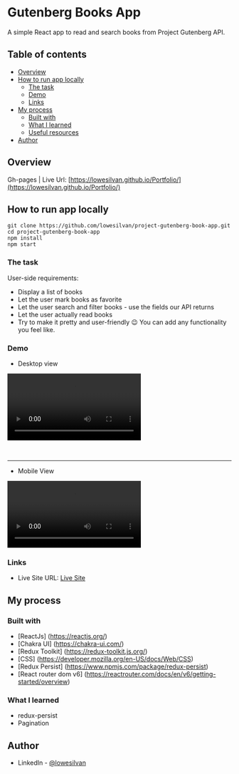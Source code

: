 # Gutenberg Books App

A simple React app to read and search books from Project Gutenberg API. 

## Table of contents

- [Overview](#overview)
- [How to run app locally](#how-to-run-app-locally)
  - [The task](#the-task)
  - [Demo](#demo)
  - [Links](#links)
- [My process](#my-process)
  - [Built with](#built-with)
  - [What I learned](#what-i-learned)
  - [Useful resources](#useful-resources)
- [Author](#author)

## Overview

Gh-pages | Live Url: [https://lowesilvan.github.io/Portfolio/](https://lowesilvan.github.io/Portfolio/)

## How to run app locally

```
git clone https://github.com/lowesilvan/project-gutenberg-book-app.git
cd project-gutenberg-book-app
npm install
npm start
```
### The task

User-side requirements:

- Display a list of books
- Let the user mark books as favorite
- Let the user search and filter books - use the fields our API returns
- Let the user actually read books
- Try to make it pretty and user-friendly 😉 You can add any functionality you feel like.

### Demo

- Desktop view 
<p text-align="center" justify-content="center">
  <video controls autoplay>
  <source src="./assets/desktop_demo.mp4" type="video/mp4">
  <video>
</p>

<br />
<hr />

- Mobile View
<p text-align="center" justify-content="center">
  <video controls autoplay>
  <source src="./assets/mobile_demo.mp4" type="video/mp4">
  <video>
</p>


### Links

- Live Site URL: [Live Site](https://lowesilvan.github.io/project-gutenberg-book-app/)

## My process

### Built with

- [ReactJs] (https://reactjs.org/)
- [Chakra UI] (https://chakra-ui.com/)
- [Redux Toolkit] (https://redux-toolkit.js.org/)
- [CSS] (https://developer.mozilla.org/en-US/docs/Web/CSS)
- [Redux Persist] (https://www.npmjs.com/package/redux-persist)
- [React router dom v6] (https://reactrouter.com/docs/en/v6/getting-started/overview)


### What I learned

- redux-persist
- Pagination

## Author

- LinkedIn - [@lowesilvan](https://www.linkedin.com/in/lowesilvan)

